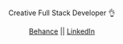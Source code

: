 <p align="center">
  Creative Full Stack Developer 👌
</p>
<p align="center">
  <a href="https://www.behance.net/byiringirosaad" target="_blank">Behance</a>
  <span> || </span>
  <a href="https://www.linkedin.com/in/byiringiro-saad/" target="_blank">LinkedIn</a>
</p>
